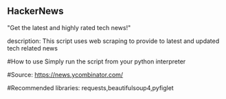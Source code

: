 ## HackerNews
"Get the latest and highly rated tech news!"

description: This script uses web scraping to provide to latest and updated tech related news

#How to use
Simply run the script from your python interpreter

#Source: https://news.ycombinator.com/

#Recommended libraries:
requests,beautifulsoup4,pyfiglet

